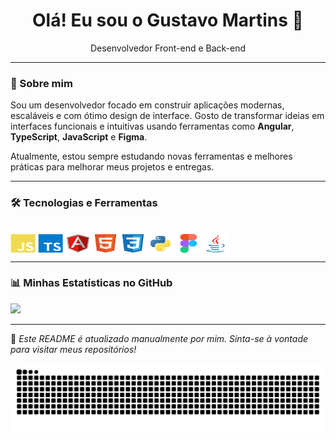<h1 align="center">Olá! Eu sou o Gustavo Martins 👋</h1>

<p align="center">
  Desenvolvedor Front-end e Back-end
</p>

---

### 🚀 Sobre mim

Sou um desenvolvedor focado em construir aplicações modernas, escaláveis e com ótimo design de interface. Gosto de transformar ideias em interfaces funcionais e intuitivas usando ferramentas como **Angular**, **TypeScript**, **JavaScript** e **Figma**.

Atualmente, estou sempre estudando novas ferramentas e melhores práticas para melhorar meus projetos e entregas.

---

### 🛠️ Tecnologias e Ferramentas

<div style="display: inline_block"><br>
  <img align="center" alt="Gusta-JavaScript" title="JavaScript" height="30" width="40" src="https://raw.githubusercontent.com/devicons/devicon/master/icons/javascript/javascript-plain.svg">
  <img align="center" alt="Gusta-TypeScript" title="TypeScript" height="30" width="40" src="https://raw.githubusercontent.com/devicons/devicon/master/icons/typescript/typescript-plain.svg">
  <img align="center" alt="Gusta-Angular" title="Angular" height="30" width="40" src="https://raw.githubusercontent.com/devicons/devicon/master/icons/angularjs/angularjs-original.svg">
  <img align="center" alt="Gusta-HTML" title="HTML5" height="30" width="40" src="https://raw.githubusercontent.com/devicons/devicon/master/icons/html5/html5-original.svg">
  <img align="center" alt="Gusta-CSS" title="CSS3" height="30" width="40" src="https://raw.githubusercontent.com/devicons/devicon/master/icons/css3/css3-original.svg">
  <img align="center" alt="Gusta-Python" title="Python" height="30" width="40" src="https://raw.githubusercontent.com/devicons/devicon/master/icons/python/python-original.svg">
  <img align="center" alt="Gusta-Figma" title="Figma" height="30" width="40" src="https://raw.githubusercontent.com/devicons/devicon/master/icons/figma/figma-original.svg">
  <img align="center" alt="Gusta-Java" title="Java" height="30" width="40" src="https://raw.githubusercontent.com/devicons/devicon/master/icons/java/java-original.svg">
</div>

---

### 📊 Minhas Estatísticas no GitHub

 <img src="https://github-readme-stats.vercel.app/api/top-langs/?username=oj0rel&theme=codeSTACKr&hide_border=false&include_all_commits=false&count_private=false&layout=compact">

---



📝 *Este README é atualizado manualmente por mim. Sinta-se à vontade para visitar meus repositórios!*


<img src="https://raw.githubusercontent.com/Gustasilvadev/Gustasilvadev/output/snake.svg" alt="Snake animation" />
